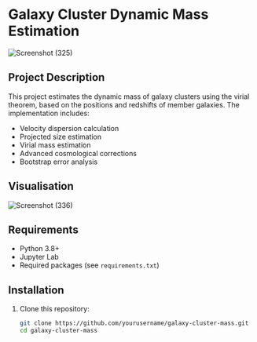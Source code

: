 # Galaxy Cluster Dynamic Mass Estimation

![Screenshot (325)](https://github.com/user-attachments/assets/5bcc8ed4-b525-4135-8eec-9efb89ea7fdb)

## Project Description
This project estimates the dynamic mass of galaxy clusters using the virial theorem, based on the positions and redshifts of member galaxies. The implementation includes:

- Velocity dispersion calculation
- Projected size estimation
- Virial mass estimation
- Advanced cosmological corrections
- Bootstrap error analysis
  
## Visualisation

![Screenshot (336)](https://github.com/user-attachments/assets/c7a3f68e-65f8-46f2-a357-20e067956612)



    
## Requirements
- Python 3.8+
- Jupyter Lab
- Required packages (see `requirements.txt`)

## Installation
1. Clone this repository:
   ```bash
   git clone https://github.com/yourusername/galaxy-cluster-mass.git
   cd galaxy-cluster-mass
